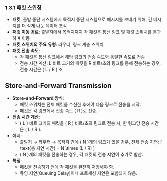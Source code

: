 ### 1.3.1 패킷 스위칭

- **패킷**: 출발 종단 시스템에서 목적지 종단 시스템으로 메시지를 보내기 위해, 긴 메시지를 더 작게 나눈 데이터 조각
- **패킷 이동 경로**: 출발지에서 목적지까지 각 패킷은 통신 링크 및 패킷 스위치를 통과하며 이동
- **패킷 스위치의 주요 유형**: 라우터, 링크 계층 스위치
- **패킷 전송 속도**:
  - 각 패킷은 통신 링크에서 해당 링크의 전송 속도와 동일한 속도로 전송
  - 전송 시간 계산: L 비트 크기의 패킷을 R 비트/초의 링크를 통해 전송하는 경우, 전송 시간은 \( L / R \) 초

## Store-and-Forward Transmission

- **Store-and-Forward 방식**:
  - 패킷 스위치는 전체 패킷을 수신한 후에야 다음 링크로 전송을 시작.
  - 패킷은 각 링크에서 전송 속도 \( R \)로 전송.
- **전송 시간 계산**:
  - \( L \) 비트 크기의 패킷을 \( R \) 비트/초의 링크로 전송 시, 한 링크당 전송 시간은 \( L / R \).
- **예시**:
  - 출발지 → 라우터 → 목적지 간에 \( N \)개의 링크가 있을 경우, 전체 전송 지연:
    \[
    \text{총 지연 시간} = N \times (L / R)
    \]
  - \( N \)개의 패킷을 전송하는 경우, 각 패킷의 전송 지연이 추가로 합산.
- **특징**:
  - 패킷을 전송하기 전에 각 패킷을 완전히 저장해야 함.
  - 큐잉 지연(Queuing Delay)이나 프로세싱 지연은 포함되지 않음.

